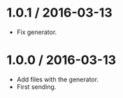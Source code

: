 
1.0.1 / 2016-03-13
==================

  * Fix generator.

1.0.0 / 2016-03-13
==================

  * Add files with the generator.
  * First sending.
